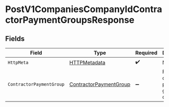 # PostV1CompaniesCompanyIdContractorPaymentGroupsResponse


## Fields

| Field                                                                       | Type                                                                        | Required                                                                    | Description                                                                 |
| --------------------------------------------------------------------------- | --------------------------------------------------------------------------- | --------------------------------------------------------------------------- | --------------------------------------------------------------------------- |
| `HttpMeta`                                                                  | [HTTPMetadata](../../Models/Components/HTTPMetadata.md)                     | :heavy_check_mark:                                                          | N/A                                                                         |
| `ContractorPaymentGroup`                                                    | [ContractorPaymentGroup](../../Models/Components/ContractorPaymentGroup.md) | :heavy_minus_sign:                                                          | Full contractor payment group object                                        |